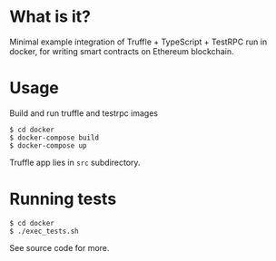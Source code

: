 # What is it?

Minimal example integration of Truffle + TypeScript + TestRPC run in docker, for writing smart contracts on Ethereum blockchain.

# Usage

Build and run truffle and testrpc images

```shell
$ cd docker
$ docker-compose build
$ docker-compose up
```

Truffle app lies in `src` subdirectory.

# Running tests

```shell
$ cd docker
$ ./exec_tests.sh
```

See source code for more.
